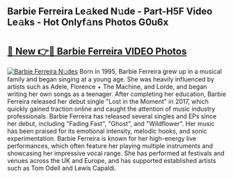 ## Barbie Ferreira Le𝚊ked N𝚞de - Part-H5F Video Le𝚊ks - Hot Onlyf𝚊ns Photos G0u6x

# <h2><a href="http://ab99257.deff.icu/?id=Barbie+Ferreira">🔗 New 👉🔴 Barbie Ferreira VIDEO Photos</a></h2>

[![Barbie Ferreira N𝚞des](https://i.imgur.com/rIISA9y.gif)](http://ab99257.deff.icu/?id=Barbie+Ferreira)
Born in 1995, Barbie Ferreira grew up in a musical family and began singing at a young age. She was heavily influenced by artists such as Adele, Florence + The Machine, and Lorde, and began writing her own songs as a teenager. After completing her education, Barbie Ferreira released her debut single "Lost in the Moment" in 2017, which quickly gained traction online and caught the attention of music industry professionals. Barbie Ferreira has released several singles and EPs since her debut, including "Fading Fast", "Ghost", and "Wildflower". Her music has been praised for its emotional intensity, melodic hooks, and sonic experimentation. Barbie Ferreira is known for her high-energy live performances, which often feature her playing multiple instruments and showcasing her impressive vocal range. She has performed at festivals and venues across the UK and Europe, and has supported established artists such as Tom Odell and Lewis Capaldi.
